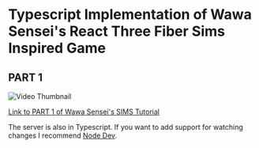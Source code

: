 # Typescript Implementation of Wawa Sensei's React Three Fiber Sims Inspired Game

## PART 1

![Video Thumbnail](http://img.youtube.com/vi/uLv1Zu8GyUw/maxresdefault.jpg)

[Link to PART 1 of Wawa Sensei's SIMS Tutorial](https://youtu.be/uLv1Zu8GyUw)

The server is also in Typescript. If you want to add support for watching changes I recommend [Node Dev](https://github.com/fgnass/node-dev).
